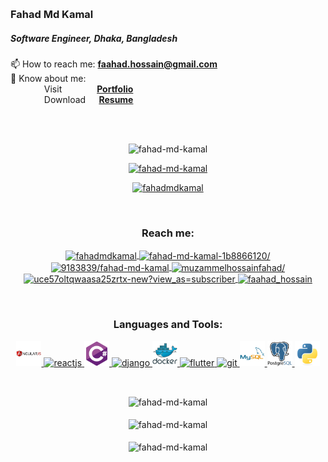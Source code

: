 <p align="left">
  
<!-- <img align="left" src="https://avatars.githubusercontent.com/u/34704464?v=4" alt="fahadmdkamal" height="200" width="200" /> -->
<!-- <img align="left" src="https://media-exp1.licdn.com/dms/image/C4D03AQF92l0nOL-CWg/profile-displayphoto-shrink_800_800/0/1625481259625?e=1634774400&v=beta&t=EVnJVN9qlUENHh-mJsKnct8Q1Dy7xmGBRind1A4KzB4" alt="fahadmdkamal" height="200" width="200" /> -->

  <br>
  
<h3 align="left">Fahad Md Kamal </h3> 
<h5> Software Engineer, Dhaka, Bangladesh </h5>

<p align="left">📫 How to reach me: <a href="mailto:faahad.hossain@gmail.com"> <strong>faahad.hossain@gmail.com</strong></a>
<br>
📄 Know about me: 
  <br>
  &emsp; &emsp; &emsp; Visit <strong> &emsp;  &emsp;  &emsp; <a href="https://fahadresume.pythonanywhere.com/" target="_blank">Portfolio</a> </strong> <br>
  &emsp; &emsp; &emsp; Download <strong> &emsp; <a href="https://drive.google.com/drive/folders/1TbAv3NGvIIXXykKjrcXaMK8sr1_zN7PK?usp=sharing">Resume</a> </strong>
</p>
</p>

<br>
<br>

<p align="center"> 
  <img src="https://komarev.com/ghpvc/?username=fahad-md-kamal&label=Profile%20views&color=0e75b6&style=flat" alt="fahad-md-kamal" /> 
</p>


<!-- Trophies -->
<p align="center"> 
  <a href="https://github.com/ryo-ma/github-profile-trophy">
    <img src="https://github-profile-trophy.vercel.app/?username=fahad-md-kamal&row=2&column=3&no-frame=true" alt="fahad-md-kamal" />
  </a> 
</p>

<p align="center"> <a href="https://twitter.com/fahadmdkamal" target="blank"><img src="https://img.shields.io/twitter/follow/fahadmdkamal?logo=twitter&style=for-the-badge" alt="fahadmdkamal" /></a>
  </p>

<br>

<h3 align="center">Reach me:</h3>
<p align="center">

  <a href="https://twitter.com/fahadmdkamal" target="blank">
  <img align="center" src="https://cdn.jsdelivr.net/npm/simple-icons@3.0.1/icons/twitter.svg" alt="fahadmdkamal" height="30" width="40" />
  </a>

  <a href="https://linkedin.com/in/fahad-md-kamal-1b8866120/" target="blank">
    <img align="center" src="https://cdn.jsdelivr.net/npm/simple-icons@3.0.1/icons/linkedin.svg" alt="fahad-md-kamal-1b8866120/" height="30" width="40" />
  </a>
  
<a href="https://stackoverflow.com/users/9183839/fahad-md-kamal" target="blank">
  <img align="center" src="https://cdn.jsdelivr.net/npm/simple-icons@3.0.1/icons/stackoverflow.svg" alt="9183839/fahad-md-kamal" height="30" width="40" />
  </a>
  
<a href="https://facebook.com/muzammelhossainfahad/" target="blank">
  <img align="center" src="https://cdn.jsdelivr.net/npm/simple-icons@3.0.1/icons/facebook.svg" alt="muzammelhossainfahad/" height="30" width="40" />
  </a>
  
<a href="https://www.youtube.com//channel/UCE57OltqWAaSA25ZrTx-nEw?view_as=subscriber" target="blank">
  <img align="center" src="https://cdn.jsdelivr.net/npm/simple-icons@3.0.1/icons/youtube.svg" alt="uce57oltqwaasa25zrtx-new?view_as=subscriber" height="30" width="40" />
  </a>
  
<a href="https://www.hackerrank.com/faahad_hossain" target="blank">
  <img align="center" src="https://cdn.jsdelivr.net/npm/simple-icons@3.0.1/icons/hackerrank.svg" alt="faahad_hossain" height="30" width="40" />
  </a>
</p>

<br>

<h3 align="center">Languages and Tools:</h3>
<p align="center"> 
  <a href="https://angular.io" target="_blank"> 
    <img src="https://raw.githubusercontent.com/devicons/devicon/master/icons/angularjs/angularjs-original-wordmark.svg" alt="angularjs" width="40" height="40"/>
  </a> 
  
  <a href="https://reactjs.org/" target="_blank"> 
    <img src="https://reactjs.org/logo-og.png" alt="reactjs" width="40" height="40"/>
  </a> 
  
  <a href="https://www.w3schools.com/cs/" target="_blank"> 
    <img src="https://raw.githubusercontent.com/devicons/devicon/master/icons/csharp/csharp-original.svg" alt="csharp" width="40" height="40"/> 
  </a> 
  
  <a href="https://www.djangoproject.com/" target="_blank"> 
    <img src="https://static.djangoproject.com/img/logos/django-logo-negative.png" alt="django" width="40" height="40"/> 
  </a> 
  
  <a href="https://www.docker.com/" target="_blank"> 
  <img src="https://raw.githubusercontent.com/devicons/devicon/master/icons/docker/docker-original-wordmark.svg" alt="docker" width="40" height="40"/> 
  </a> 
  
  <a href="https://flutter.dev" target="_blank"> 
    <img src="https://www.vectorlogo.zone/logos/flutterio/flutterio-icon.svg" alt="flutter" width="40" height="40"/> 
  </a> 
  
  <a href="https://git-scm.com/" target="_blank"> 
    <img src="https://www.vectorlogo.zone/logos/git-scm/git-scm-icon.svg" alt="git" width="40" height="40"/> 
  </a> 
  
  <!--  
  <a href="https://www.w3.org/html/" target="_blank"> 
    <img src="https://raw.githubusercontent.com/devicons/devicon/master/icons/html5/html5-original-wordmark.svg" alt="html5" width="40" height="40"/> 
  </a> 
  
 
  
  <a href="https://www.linux.org/" target="_blank"> 
    <img src="https://raw.githubusercontent.com/devicons/devicon/master/icons/linux/linux-original.svg" alt="linux" width="40" height="40"/> 
  </a> 

   
  <a href="https://mariadb.org/" target="_blank"> 
    <img src="https://www.vectorlogo.zone/logos/mariadb/mariadb-icon.svg" alt="mariadb" width="40" height="40"/> 
  </a> 
  
 <a href="https://www.microsoft.com/en-us/sql-server" target="_blank"> 
    <img src="https://cdn.worldvectorlogo.com/logos/microsoft-sql-server.svg" alt="mssql" width="40" height="40"/> 
  </a> 
   -->
  <a href="https://www.mysql.com/" target="_blank"> 
    <img src="https://raw.githubusercontent.com/devicons/devicon/master/icons/mysql/mysql-original-wordmark.svg" alt="mysql" width="40" height="40"/> 
  </a> 
  <!--   
  <a href="https://www.oracle.com/" target="_blank"> 
    <img src="https://raw.githubusercontent.com/devicons/devicon/master/icons/oracle/oracle-original.svg" alt="oracle" width="40" height="40"/> 
  </a> 
  
  <a href="https://www.php.net" target="_blank"> 
    <img src="https://raw.githubusercontent.com/devicons/devicon/master/icons/php/php-original.svg" alt="php" width="40" height="40"/> 
  </a> 
  -->
  
  <a href="https://www.postgresql.org" target="_blank"> 
    <img src="https://raw.githubusercontent.com/devicons/devicon/master/icons/postgresql/postgresql-original-wordmark.svg" alt="postgresql" width="40" height="40"/> </a> 
  
  
  <a href="https://www.python.org" target="_blank"> 
    <img src="https://raw.githubusercontent.com/devicons/devicon/master/icons/python/python-original.svg" alt="python" width="40" height="40"/> 
  </a> 
  
</p>

<br>

<p align="center">  
  <img align="center" src="https://github-readme-stats.vercel.app/api/top-langs?username=fahad-md-kamal&show_icons=true&locale=en&layout=compact" alt="fahad-md-kamal" />

<br>
<br>
  
  <img align="center" src="https://github-readme-stats.vercel.app/api?username=fahad-md-kamal&show_icons=true&locale=en&hide_title=true" alt="fahad-md-kamal" />

<br>
<br>

  <img align="center" src="https://github-readme-streak-stats.herokuapp.com/?user=fahad-md-kamal&" alt="fahad-md-kamal" />
  
</p>

